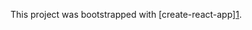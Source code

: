 This project was bootstrapped with [create-react-app][1](https://github.com/facebook/create-react-app).